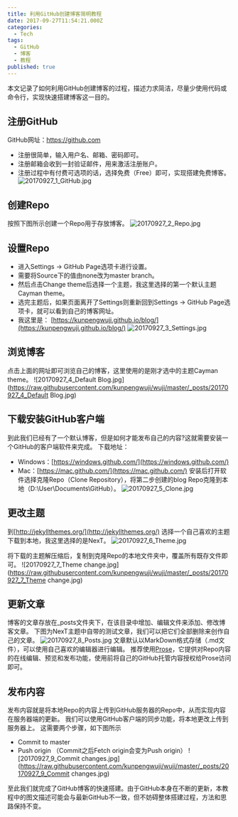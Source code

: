 ```yaml
---
title: 利用GitHub创建博客简明教程
date: 2017-09-27T11:54:21.000Z
categories:
  - Tech
tags:
  - GitHub
  - 博客
  - 教程
published: true
---
```


本文记录了如何利用GitHub创建博客的过程，描述力求简洁，尽量少使用代码或命令行，实现快速搭建博客这一目的。

## 注册GitHub
GitHub网址：https://github.com 
- 注册很简单，输入用户名、邮箱、密码即可。
- 注册邮箱会收到一封验证邮件，用来激活注册账户。
- 注册过程中有付费可选项的话，选择免费（Free）即可，实现搭建免费博客。
![20170927_1_GitHub.jpg](https://raw.githubusercontent.com/kunpengwuji/wuji/master/_posts/20170927_1_GitHub.jpg)

## 创建Repo
按照下图所示创建一个Repo用于存放博客。
![20170927_2_Repo.jpg](https://raw.githubusercontent.com/kunpengwuji/wuji/master/_posts/20170927_2_Repo.jpg)

## 设置Repo
- 进入Settings -> GitHub Page选项卡进行设置。
- 需要将Source下的值由none改为master branch。
- 然后点击Change theme后选择一个主题，我这里选择的第一个默认主题Cayman theme。
- 选完主题后，如果页面离开了Settings则重新回到Settings -> GitHub Page选项卡，就可以看到自己的博客网址。
- 我这里是：
[https://kunpengwuji.github.io/blog/](https://kunpengwuji.github.io/blog/)
![20170927_3_Settings.jpg](https://raw.githubusercontent.com/kunpengwuji/wuji/master/_posts/20170927_3_Settings.jpg)

## 浏览博客
点击上面的网址即可浏览自己的博客，这里使用的是刚才选中的主题Cayman theme。
![20170927_4_Default Blog.jpg](https://raw.githubusercontent.com/kunpengwuji/wuji/master/_posts/20170927_4_Default Blog.jpg)

## 下载安装GitHub客户端
到此我们已经有了一个默认博客，但是如何才能发布自己的内容?这就需要安装一个GitHub的客户端软件来完成。
下载地址：
- Windows：[https://windows.github.com/](https://windows.github.com/)
- Mac：[https://mac.github.com/](https://mac.github.com/)
安装后打开软件选择克隆Repo（Clone Repository），将第二步创建的blog Repo克隆到本地（D:\User\Documents\GitHub）。
![20170927_5_Clone.jpg](https://raw.githubusercontent.com/kunpengwuji/wuji/master/_posts/20170927_5_Clone.jpg)

## 更改主题
到[http://jekyllthemes.org/](http://jekyllthemes.org/) 选择一个自己喜欢的主题下载到本地，我这里选择的是NexT。
![20170927_6_Theme.jpg](https://raw.githubusercontent.com/kunpengwuji/wuji/master/_posts/20170927_6_Theme.jpg)

将下载的主题解压缩后，复制到克隆Repo的本地文件夹中，覆盖所有既存文件即可。
![20170927_7_Theme change.jpg](https://raw.githubusercontent.com/kunpengwuji/wuji/master/_posts/20170927_7_Theme change.jpg)

## 更新文章
博客的文章存放在_posts文件夹下，在该目录中增加、编辑文件来添加、修改博客文章。
下图为NexT主题中自带的测试文章，我们可以把它们全部删除来创作自己的文章。
![20170927_8_Posts.jpg](https://raw.githubusercontent.com/kunpengwuji/wuji/master/_posts/20170927_8_Posts.jpg)
文章默认以MarkDown格式存储（.md文件），可以使用自己喜欢的编辑器进行编辑。
推荐使用[Prose](http://prose.io/)，它提供对Repo内容的在线编辑、预览和发布功能，使用前将自己的GitHub托管内容授权给Prose访问即可。

## 发布内容
发布内容就是将本地Repo的内容上传到GitHub服务器的Repo中，从而实现内容在服务器端的更新。
我们可以使用GitHub客户端的同步功能，将本地更改上传到服务器上。
这需要两个步骤，如下图所示
- Commit to master
- Push origin （Commit之后Fetch origin会变为Push origin）
![20170927_9_Commit changes.jpg](https://raw.githubusercontent.com/kunpengwuji/wuji/master/_posts/20170927_9_Commit changes.jpg)

至此我们就完成了GitHub博客的快速搭建。由于GitHub本身在不断的更新，本教程中的图文描述可能会与最新GitHub不一致，但不妨碍整体搭建过程，方法和思路保持不变。

